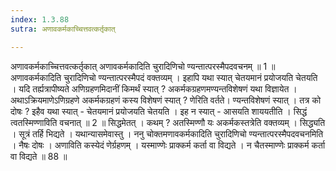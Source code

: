 ```yaml
---
index: 1.3.88
sutra: अणावकर्मकाच्चित्तवत्कर्तृकात्

---
```

 अणावकर्मकाच्चित्तवत्कर्तृकात् अणावकर्मकादिति चुरादिणिचो ण्यन्तात्परस्मैपदवचनम् ॥ 1 ॥ अणावकर्मकादिति चुरादिणिचो ण्यन्तात्परस्मैपदं वक्तव्यम् । इहापि यथा स्यात् चेतयमानं प्रयोजयति चेतयति । यदि तर्ह्यत्रापीष्यते अणिग्रहणमिदानीं किमर्थं स्यात् ? अकर्मकग्रहणमण्यन्तविशेषणं यथा विज्ञायेत । अथाऽक्रियमाणेऽणिग्रहणे अकर्मकग्रहणं कस्य विशेषणं स्यात् ? णेरिति वर्तते। ण्यन्तविशेषणं स्यात् । तत्र को दोषः ? इहैव यथा स्यात्  -  चेतयमानं प्रयोजयति चेतयति । इह न स्यात्  -  आसयति शाययतीति । सिद्धं त्वतस्मिण्णाविति वचनात् ॥ 2 ॥ सिद्धमेतत् । कथम् ? अतस्मिण्णौ यः अकर्मकस्तत्रेति वक्तव्यम् । सिद्ध्यति । सूत्रं तर्हि भिद्यते । यथान्यासमेवास्तु । ननु चोक्तमणावकर्मकादिति चुरादिणिचो ण्यन्तात्परस्मैपदवचनमिति । नैषः दोषः । अणाविति कस्येदं णेर्ग्रहणम् । यस्माण्णेः प्राक्कर्म कर्ता वा विद्यते । न चैतस्माण्णेः प्राक्कर्म कर्ता वा विद्यते ॥ 88 ॥ 